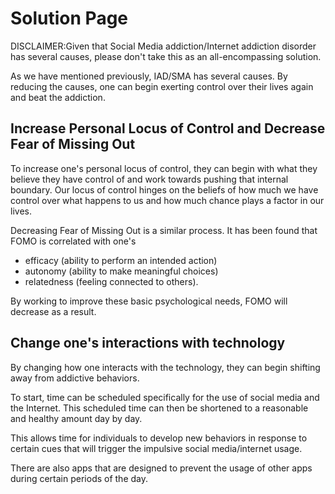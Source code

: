 ﻿# Solution Page

DISCLAIMER:‌Given that Social Media addiction/Internet addiction disorder has several causes, please don't take this as an all-encompassing solution.

As we have mentioned previously, IAD/SMA has several causes. By reducing the causes, one can begin exerting control over their lives again and beat the addiction. 

## Increase Personal Locus of Control and Decrease Fear of Missing Out

To increase one's personal locus of control, they can begin with what they believe they have control of and work towards pushing that internal boundary. Our locus of control hinges on the beliefs of how much we have control over what happens to us and how much chance plays a factor in our lives.   

Decreasing Fear of Missing Out is a similar process. It has been found that FOMO is correlated with one's 

* efficacy (ability to perform an intended action)
* autonomy (ability to make meaningful choices)  
* relatedness (feeling connected to others).

By working to improve these basic psychological needs, FOMO will decrease as a result. 

## Change one's interactions with technology

By changing how one interacts with the technology, they can begin shifting away from addictive behaviors.

To start, time can be scheduled specifically for the use of social media and the Internet. This scheduled time can then be shortened to a reasonable and healthy amount day by day. 

This allows time for individuals to develop new behaviors in response to certain cues that will trigger the impulsive social media/internet usage.

There are also apps that are designed to prevent the usage of other apps during certain periods of the day.